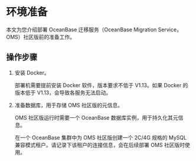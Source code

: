 # 环境准备

本文为您介绍部署 OceanBase 迁移服务（OceanBase Migration Service，OMS）社区版前的准备工作。

## 操作步骤

1. 安装 Docker。

   部署机需要提前安装 Docker 软件，版本要求不低于 V1.13。如果 Docker 的版本低于 V1.13，会导致各服务无法启动。

2. 准备数据库，用于存储 OMS 社区版的元信息。

   OMS 社区版运行时需要一个 OceanBase 数据库实例，用于持久化其元信息。

   在一个 OceanBase 集群中为 OMS 社区版创建一个 2C/4G 规格的 MySQL 兼容模式租户。请记录下该租户的连接信息，会在后续部署 OMS 社区版时使用。
